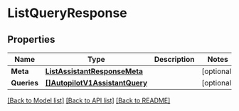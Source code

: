 # ListQueryResponse

## Properties
Name | Type | Description | Notes
------------ | ------------- | ------------- | -------------
**Meta** | [**ListAssistantResponseMeta**](ListAssistantResponse_meta.md) |  |[optional] 
**Queries** | [**[]AutopilotV1AssistantQuery**](autopilot.v1.assistant.query.md) |  |[optional] 

[[Back to Model list]](../README.md#documentation-for-models) [[Back to API list]](../README.md#documentation-for-api-endpoints) [[Back to README]](../README.md)


